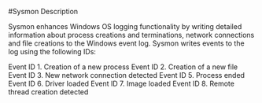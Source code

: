 #Sysmon Description

Sysmon enhances Windows OS logging functionality by writing detailed information about process creations and terminations, network connections and file creations to the Windows event log. Sysmon writes events to the log using the following IDs:

Event ID 1. Creation of a new process
Event ID 2. Creation of a new file
Event ID 3. New network connection detected
Event ID 5. Process ended
Event ID 6. Driver loaded
Event ID 7. Image loaded
Event ID 8. Remote thread creation detected
